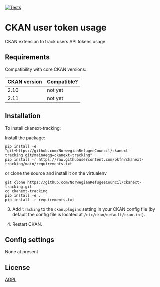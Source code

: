 [![Tests](https://github.com/NorwegianRefugeeCouncil/ckanext-tracking/workflows/Tests/badge.svg?branch=main)](https://github.com/NorwegianRefugeeCouncil/ckanext-tracking/actions)

# CKAN user token usage

CKAN extension to track users API tokens usage

## Requirements

Compatibility with core CKAN versions:

| CKAN version    | Compatible?   |
| --------------- | ------------- |
| 2.10            | not yet       |
| 2.11            | not yet       |


## Installation

To install ckanext-tracking:

Install the package:

    pip install -e "git+https://github.com/NorwegianRefugeeCouncil/ckanext-tracking.git@main#egg=ckanext-tracking"
    pip install -r https://raw.githubusercontent.com/okfn/ckanext-tracking/main/requirements.txt

or clone the source and install it on the virtualenv

    git clone https://github.com/NorwegianRefugeeCouncil/ckanext-tracking.git
    cd ckanext-tracking
    pip install -e .
	pip install -r requirements.txt

3. Add `tracking` to the `ckan.plugins` setting in your CKAN
   config file (by default the config file is located at
   `/etc/ckan/default/ckan.ini`).

4. Restart CKAN.

## Config settings

None at present

## License

[AGPL](https://www.gnu.org/licenses/agpl-3.0.en.html)
